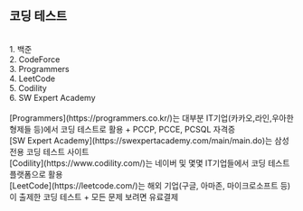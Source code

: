## 코딩 테스트
</br>
1. 백준</br>
2. CodeForce</br>
3. Programmers</br>
4. LeetCode</br>
5. Codility</br>
6. SW Expert Academy
</br></br>
[Programmers](https://programmers.co.kr/)는 대부분 IT기업(카카오,라인,우아한 형제들 등)에서 코딩 테스트로 활용 + PCCP, PCCE, PCSQL 자격증
</br>
[SW Expert Academy](https://swexpertacademy.com/main/main.do)는 삼성 전용 코딩 테스트 사이트
</br>
[Codility](https://www.codility.com/)는 네이버 및 몇몇 IT기업들에서 코딩 테스트 플랫폼으로 활용
</br>
[LeetCode](https://leetcode.com/)는 해외 기업(구글, 아마존, 마이크로소프트 등)이 출제한 코딩 테스트 + 모든 문제 보려면 유료결제
